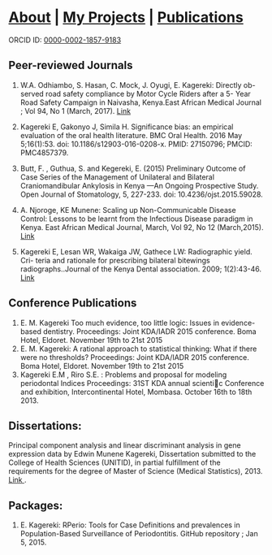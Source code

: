 #  <a href="https://em-kagereki.github.io/Kagereki/about"> About</a>  | <a href="https://em-kagereki.github.io/Kagereki/Projects"> My Projects</a> | <a href="https://em-kagereki.github.io/Kagereki/publications"> Publications</a> 

ORCID ID: <a href="https://orcid.org/0000-0002-1857-9183"> 0000-0002-1857-9183 </a> 


## Peer-reviewed Journals

1. W.A. Odhiambo, S. Hasan, C. Mock, J. Oyugi, E. Kagereki: Directly ob- served road safety compliance by Motor Cycle Riders after a 5- Year Road Safety Campaign in Naivasha, Kenya.East African Medical Journal ; Vol 94, No 1 (March, 2017).  <a href="https://www.ajol.info/index.php/eamj/article/view/155002"> Link </a> 

2. Kagereki E, Gakonyo J, Simila H. Significance bias: an empirical evaluation of the oral health literature. BMC Oral Health. 2016 May 5;16(1):53. doi: 10.1186/s12903-016-0208-x. PMID: 27150796; PMCID: PMC4857379.
3. Butt, F. , Guthua, S. and Kegereki, E. (2015) Preliminary Outcome of Case Series of the Management of Unilateral and Bilateral Craniomandibular Ankylosis in Kenya
—An Ongoing Prospective Study. Open Journal of Stomatology, 5, 227-233. doi: 10.4236/ojst.2015.59028. 
4. A. Njoroge, KE Munene: Scaling up Non-Communicable Disease Control: Lessons to be learnt from the Infectious Disease paradigm in Kenya. East African Medical Journal, March, Vol 92, No 12 (March,2015). <a href="https://www.ajol.info/index.php/eamj/article/view/131341"> Link </a> 
5. Kagereki E, Lesan WR, Wakaiga JW, Gathece LW: Radiographic yield. Cri- teria and rationale for prescribing bilateral bitewings radiographs..Journal of the Kenya Dental association. 2009; 1(2):43-46. <a href="http://erepository.uonbi.ac.ke/handle/11295/40480"> Link </a> 

## Conference Publications

1. E. M. Kagereki Too much evidence, too little logic: Issues in evidence-based dentistry. Proceedings: Joint KDA/IADR 2015 conference. Boma Hotel, Eldoret. November 19th to 21st 2015
2. E. M. Kagereki: A rational approach to statistical thinking: What if there were no thresholds? Proceedings: Joint KDA/IADR 2015 conference. Boma Hotel, Eldoret. November 19th to 21st 2015
3. Kagereki E.M , Riro S.E. : Problems and proposal for modeling periodontal Indices Proceedings: 31ST KDA annual scientic Conference and exhibition, Intercontinental Hotel, Mombasa. October 16th to 18th 2013.

## Dissertations:

Principal component analysis and linear discriminant analysis in gene expression data by Edwin Munene Kagereki, Dissertation submitted to the College of Health Sciences (UNITID), in partial fulfillment of the requirements for the degree of Master of Science (Medical Statistics), 2013. <a href="http://erepository.uonbi.ac.ke/bitstream/handle/11295/60021/Kagereki_Principal%20component%20analysis%20and%20linear%20discriminant%20analysis%20in%20gene%20expression%20data.pdf?sequence=3"> Link </a>.

## Packages:
1. E. Kagereki: RPerio: Tools for Case Definitions and prevalences in Population-Based Surveillance of Periodontitis. GitHub repository ; Jan 5, 2015. 

